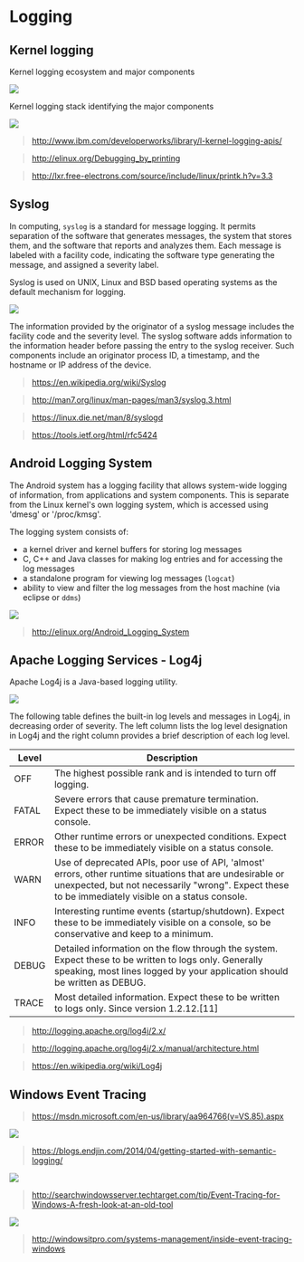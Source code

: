 # Logging

## Kernel logging

Kernel logging ecosystem and major components

![](http://www.ibm.com/developerworks/library/l-kernel-logging-apis/figure1.gif)

Kernel logging stack identifying the major components

![](http://www.ibm.com/developerworks/library/l-kernel-logging-apis/figure2.gif)

> http://www.ibm.com/developerworks/library/l-kernel-logging-apis/

> http://elinux.org/Debugging_by_printing

> http://lxr.free-electrons.com/source/include/linux/printk.h?v=3.3

## Syslog

In computing, `syslog` is a standard for message logging. It permits separation of the software that generates messages, the system that stores them, and the software that reports and analyzes them. Each message is labeled with a facility code, indicating the software type generating the message, and assigned a severity label.

Syslog is used on UNIX, Linux and BSD based operating systems as the default mechanism for logging.

![](http://1.bp.blogspot.com/-7isWLJSi_Eg/T73KindfCaI/AAAAAAAAAik/YnL0RQ_3-qI/s1600/syslog.png)

The information provided by the originator of a syslog message includes the facility code and the severity level. The syslog software adds information to the information header before passing the entry to the syslog receiver. Such components include an originator process ID, a timestamp, and the hostname or IP address of the device.

> https://en.wikipedia.org/wiki/Syslog

> http://man7.org/linux/man-pages/man3/syslog.3.html

> https://linux.die.net/man/8/syslogd

> https://tools.ietf.org/html/rfc5424

## Android Logging System

The Android system has a logging facility that allows system-wide logging of information, from applications and system components. This is separate from the Linux kernel's own logging system, which is accessed using 'dmesg' or '/proc/kmsg'.

The logging system consists of:

- a kernel driver and kernel buffers for storing log messages
- C, C++ and Java classes for making log entries and for accessing the log messages
- a standalone program for viewing log messages (`logcat`)
- ability to view and filter the log messages from the host machine (via eclipse or `ddms`)

![](http://elinux.org/images/c/c9/Android-logging-kmc-kobayashi.png)

> http://elinux.org/Android_Logging_System

## Apache Logging Services - Log4j

Apache Log4j is a Java-based logging utility.

![](http://logging.apache.org/log4j/2.x/images/Log4jClasses.jpg)

The following table defines the built-in log levels and messages in Log4j, in decreasing order of severity. The left column lists the log level designation in Log4j and the right column provides a brief description of each log level.

Level |	Description
------|-------------
OFF	  | The highest possible rank and is intended to turn off logging.
FATAL	| Severe errors that cause premature termination. Expect these to be immediately visible on a status console.
ERROR	| Other runtime errors or unexpected conditions. Expect these to be immediately visible on a status console.
WARN	| Use of deprecated APIs, poor use of API, 'almost' errors, other runtime situations that are undesirable or unexpected, but not necessarily "wrong". Expect these to be immediately visible on a status console.
INFO	| Interesting runtime events (startup/shutdown). Expect these to be immediately visible on a console, so be conservative and keep to a minimum.
DEBUG	| Detailed information on the flow through the system. Expect these to be written to logs only. Generally speaking, most lines logged by your application should be written as DEBUG.
TRACE	| Most detailed information. Expect these to be written to logs only. Since version 1.2.12.[11]

> http://logging.apache.org/log4j/2.x/

> http://logging.apache.org/log4j/2.x/manual/architecture.html

> https://en.wikipedia.org/wiki/Log4j

## Windows Event Tracing

> https://msdn.microsoft.com/en-us/library/aa964766(v=VS.85).aspx

![](https://blogs.endjin.com/wp-content/uploads/2014/04/etw-architecture_thumb.gif)

> https://blogs.endjin.com/2014/04/getting-started-with-semantic-logging/

![](http://cdn.ttgtmedia.com/rms/misc/event_tracing_fig1.JPG)

> http://searchwindowsserver.techtarget.com/tip/Event-Tracing-for-Windows-A-fresh-look-at-an-old-tool

![](http://windowsitpro.com/content/content/40707/figure_01.gif)

> http://windowsitpro.com/systems-management/inside-event-tracing-windows
